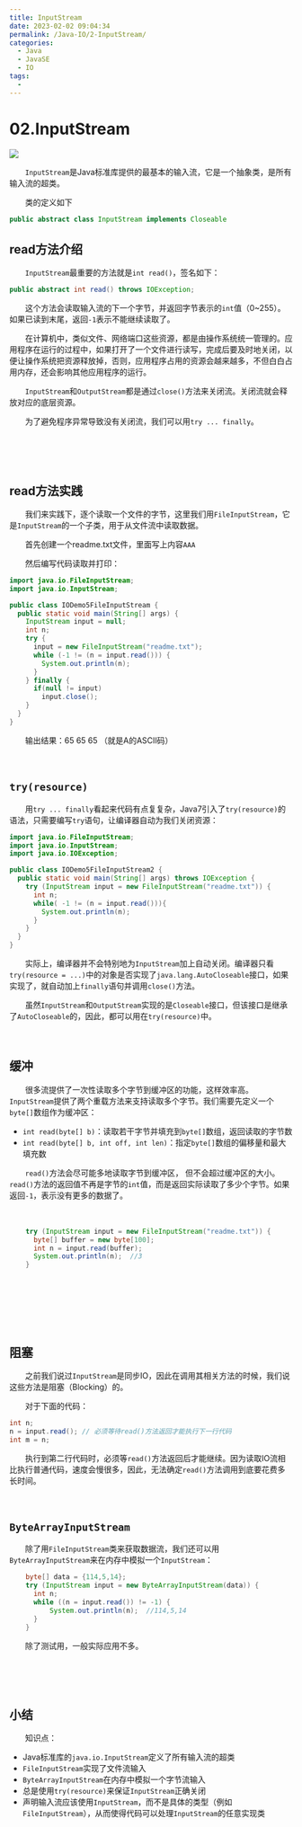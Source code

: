 ```yaml
---
title: InputStream
date: 2023-02-02 09:04:34
permalink: /Java-IO/2-InputStream/
categories:
  - Java
  - JavaSE
  - IO
tags:
  - 
---
```



# 02.InputStream

![](https://image.peterjxl.com/blog/132.png)

　　`InputStream`是Java标准库提供的最基本的输入流，它是一个抽象类，是所有输入流的超类。

<!-- more -->

　　类的定义如下

```java
public abstract class InputStream implements Closeable
```

## read方法介绍

　　`InputStream`最重要的方法就是`int read()`，签名如下：

```java
public abstract int read() throws IOException;
```

　　这个方法会读取输入流的下一个字节，并返回字节表示的`int`值（0~255）。如果已读到末尾，返回`-1`表示不能继续读取了。

　　在计算机中，类似文件、网络端口这些资源，都是由操作系统统一管理的。应用程序在运行的过程中，如果打开了一个文件进行读写，完成后要及时地关闭，以便让操作系统把资源释放掉，否则，应用程序占用的资源会越来越多，不但白白占用内存，还会影响其他应用程序的运行。

　　`InputStream`和`OutputStream`都是通过`close()`方法来关闭流。关闭流就会释放对应的底层资源。

　　为了避免程序异常导致没有关闭流，我们可以用`try ... finally`。

　　‍

　　‍

## read方法实践

　　我们来实践下，逐个读取一个文件的字节，这里我们用`FileInputStream`，它是`InputStream`的一个子类，用于从文件流中读取数据。

　　首先创建一个readme.txt文件，里面写上内容`AAA`

　　然后编写代码读取并打印：

```java
import java.io.FileInputStream;
import java.io.InputStream;

public class IODemo5FileInputStream {
  public static void main(String[] args) {
    InputStream input = null;
    int n;
    try {
      input = new FileInputStream("readme.txt");
      while (-1 != (n = input.read())) {
        System.out.println(n);
      }
    } finally {
      if(null != input)
        input.close();
    }
  }
}
```

　　输出结果：65 65 65 （就是A的ASCII码）

　　‍

## `try(resource)`

　　用`try ... finally`看起来代码有点复复杂，Java7引入了`try(resource)`的语法，只需要编写`try`语句，让编译器自动为我们关闭资源：

```java
import java.io.FileInputStream;
import java.io.InputStream;
import java.io.IOException;

public class IODemo5FileInputStream2 {
  public static void main(String[] args) throws IOException {
    try (InputStream input = new FileInputStream("readme.txt")) {
      int n;
      while( -1 != (n = input.read())){
        System.out.println(n);
      }
    }
  }
}
```

　　实际上，编译器并不会特别地为`InputStream`加上自动关闭。编译器只看`try(resource = ...)`中的对象是否实现了`java.lang.AutoCloseable`接口，如果实现了，就自动加上`finally`语句并调用`close()`方法。

　　虽然`InputStream`和`OutputStream`实现的是`Closeable`接口，但该接口是继承了`AutoCloseable`的，因此，都可以用在`try(resource)`中。

　　‍

## 缓冲

　　很多流提供了一次性读取多个字节到缓冲区的功能，这样效率高。`InputStream`提供了两个重载方法来支持读取多个字节。我们需要先定义一个`byte[]`数组作为缓冲区：

* `int read(byte[] b)`：读取若干字节并填充到`byte[]`数组，返回读取的字节数
* `int read(byte[] b, int off, int len)`：指定`byte[]`数组的偏移量和最大填充数

　　`read()`方法会尽可能多地读取字节到缓冲区， 但不会超过缓冲区的大小。`read()`方法的返回值不再是字节的`int`值，而是返回实际读取了多少个字节。如果返回`-1`，表示没有更多的数据了。

　　‍

```java
    try (InputStream input = new FileInputStream("readme.txt")) {    
      byte[] buffer = new byte[100];
      int n = input.read(buffer);
      System.out.println(n);  //3
    }
```

　　‍

　　‍

　　‍

## 阻塞

　　之前我们说过`InputStream`是同步IO，因此在调用其相关方法的时候，我们说这些方法是阻塞（Blocking）的。

　　对于下面的代码：

```java
int n;
n = input.read(); // 必须等待read()方法返回才能执行下一行代码
int m = n;
```

　　执行到第二行代码时，必须等`read()`方法返回后才能继续。因为读取IO流相比执行普通代码，速度会慢很多，因此，无法确定`read()`方法调用到底要花费多长时间。

　　‍

## `ByteArrayInputStream`

　　除了用`FileInputStream`类来获取数据流，我们还可以用`ByteArrayInputStream`来在内存中模拟一个`InputStream`：

```java
    byte[] data = {114,5,14};
    try (InputStream input = new ByteArrayInputStream(data)) {    
      int n;
      while ((n = input.read()) != -1) {
          System.out.println(n);  //114,5,14
      }
    }
```

　　除了测试用，一般实际应用不多。

　　‍

　　‍

## 小结

　　知识点：

* Java标准库的`java.io.InputStream`定义了所有输入流的超类
* `FileInputStream`实现了文件流输入
* `ByteArrayInputStream`在内存中模拟一个字节流输入
* 总是使用`try(resource)`来保证`InputStream`正确关闭
* 声明输入流应该使用`InputStream`，而不是具体的类型（例如`FileInputStream`），从而使得代码可以处理`InputStream`的任意实现类
